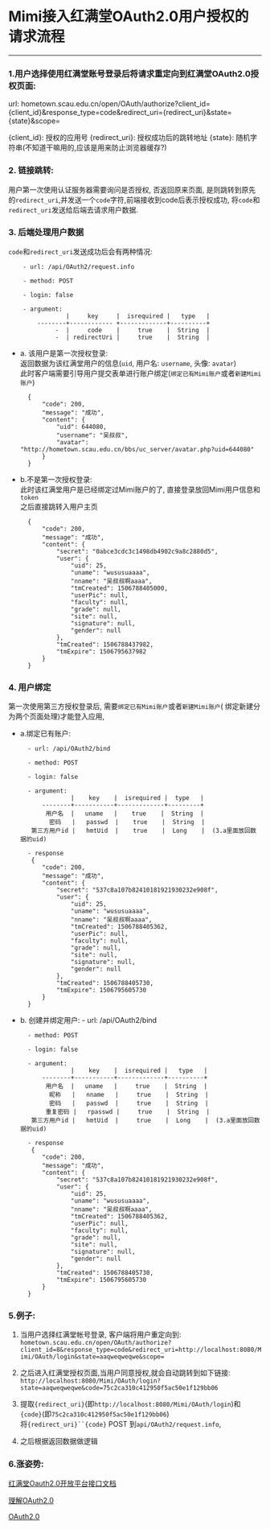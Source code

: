 # Mimi接入红满堂OAuth2.0用户授权的请求流程
------


### 1.用户选择使用红满堂账号登录后将请求重定向到红满堂OAuth2.0授权页面:

url: hometown.scau.edu.cn/open/OAuth/authorize?client_id={client_id}&response_type=code&redirect_uri={redirect_uri}&state={state}&scope=

{client_id}: 授权的应用号
{redirect_uri}: 授权成功后的跳转地址
{state}: 随机字符串(不知道干嘛用的,应该是用来防止浏览器缓存?)

### 2. 链接跳转:

用户第一次使用认证服务器需要询问是否授权, 否返回原来页面, 是则跳转到原先的`redirect_uri`,并发送一个`code`字符,前端接收到code后表示授权成功, 将`code`和`redirect_uri`发送给后端去请求用户数据.


### 3. 后端处理用户数据

`code`和`redirect_uri`发送成功后会有两种情况:

		- url: /api/OAuth2/request.info
		
		- method: POST
		
		- login: false
		
		- argument:
			        |     key     |  isrequired |   type   |
			--------+------------ +-------------+----------+
		 	     -  |     code    |     true    |  String  |
			     -  | redirectUri |     true    |  String  |
   
			   

- a. 该用户是第一次授权登录: <br/>
返回数据为该红满堂用户的信息(`uid`, 用户名: `username`, 头像: `avatar`)<br/>
此时客户端需要引导用户提交表单进行账户绑定(`绑定已有Mimi账户`或者`新建Mimi账户`)<br/>

		{
		    "code": 200,
		    "message": "成功",
		    "content": {
		        "uid": 644080,
		        "username": "吴叔叔",
		        "avatar": "http://hometown.scau.edu.cn/bbs/uc_server/avatar.php?uid=644080"
		    }
		}



- b.不是第一次授权登录: <br/>
此时该红满堂用户是已经绑定过Mimi账户的了, 直接登录放回Mimi用户信息和`token`<br/>
之后直接跳转入用户主页

		{
		    "code": 200,
		    "message": "成功",
		    "content": {
		        "secret": "0abce3cdc3c1498db4902c9a8c2880d5",
		        "user": {
		            "uid": 25,
		            "uname": "wususuaaaa",
		            "nname": "吴叔叔啊aaaa",
		            "tmCreated": 1506788405000,
		            "userPic": null,
		            "faculty": null,
		            "grade": null,
		            "site": null,
		            "signature": null,
		            "gender": null
		        },
		        "tmCreated": 1506788437982,
		        "tmExpire": 1506795637982
		    }
		}


### 4. 用户绑定

第一次使用第三方授权登录后, 需要`绑定已有Mimi账户`或者`新建Mimi账户`( 绑定新建分为两个页面处理)才能登入应用, 
- a.绑定已有账户:
 
		- url: /api/OAuth2/bind
		
		- method: POST
		
		- login: false
		
		- argument:
			        |    key    |  isrequired |  type   |
			--------+-----------+-------------+---------+
		 	 用户名  |   uname   |    true    |  String  |
			  密码   |   passwd  |    true    |  String  |
	     第三方用户id |   hmtUid  |    true    |  Long    |  (3.a里面放回数据的uid)
			        
		- response	     
		 {
		    "code": 200,
		    "message": "成功",
		    "content": {
		        "secret": "537c8a107b82410181921930232e908f",
		        "user": {
		            "uid": 25,
		            "uname": "wususuaaaa",
		            "nname": "吴叔叔啊aaaa",
		            "tmCreated": 1506788405362,
		            "userPic": null,
		            "faculty": null,
		            "grade": null,
		            "site": null,
		            "signature": null,
		            "gender": null
		        },
		        "tmCreated": 1506788405730,
		        "tmExpire": 1506795605730
		    }
		}
		
- b. 创建并绑定用户:
		- url: /api/OAuth2/bind
		
		- method: POST
		
		- login: false
		
		- argument:
			        |    key    |  isrequired |   type   |
			--------+-----------+-------------+----------+
		 	 用户名  |   uname   |     true    |  String  |
		 	  昵称   |   nname   |     true    |  String  |
			  密码   |   passwd  |     true    |  String  |
		 	 重复密码 |   rpasswd |     true    |  String  |		 	 			  
		 第三方用户id |   hmtUid  |     true    |  Long    |  (3.a里面放回数据的uid)
			     
		- response	     
		 {
		    "code": 200,
		    "message": "成功",
		    "content": {
		        "secret": "537c8a107b82410181921930232e908f",
		        "user": {
		            "uid": 25,
		            "uname": "wususuaaaa",
		            "nname": "吴叔叔啊aaaa",
		            "tmCreated": 1506788405362,
		            "userPic": null,
		            "faculty": null,
		            "grade": null,
		            "site": null,
		            "signature": null,
		            "gender": null
		        },
		        "tmCreated": 1506788405730,
		        "tmExpire": 1506795605730
		    }
		}




### 5.例子:

1. 当用户选择红满堂帐号登录, 客户端将用户重定向到:<br/>
`hometown.scau.edu.cn/open/OAuth/authorize?client_id=8&response_type=code&redirect_uri=http://localhost:8080/Mimi/OAuth/login&state=aaqweqweqwe&scope=`


2. 之后进入红满堂授权页面,当用户同意授权,就会自动跳转到如下链接:<br/>
`http://localhost:8080/Mimi/OAuth/login?state=aaqweqweqwe&code=75c2ca310c412950f5ac50e1f129bb06`


3. 提取`{redirect_uri}`(即`http://localhost:8080/Mimi/OAuth/login`)和`{code}`(即`75c2ca310c412950f5ac50e1f129bb06`)<br/>
将`{redirect_uri}``{code}` POST 到`api/OAuth2/request.info`,<br/>


4. 之后根据返回数据做逻辑



### 6.涨姿势:
[红满堂Oauth2.0开放平台接口文档](http://hometown.scau.edu.cn/blog/%E7%BA%A2%E6%BB%A1%E5%A0%82oauth2-0%E5%BC%80%E6%94%BE%E5%B9%B3%E5%8F%B0%E6%8E%A5%E5%8F%A3%E6%96%87%E6%A1%A3)

[理解OAuth2.0](http://www.ruanyifeng.com/blog/2014/05/oauth_2_0.html)

[OAuth2.0](https://oauth.net/2/)
